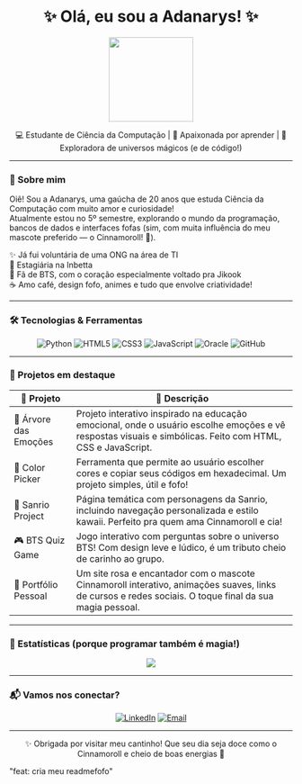 <h1 align="center">
  ✨ Olá, eu sou a Adanarys! ✨
</h1>

<p align="center">
  <img src="https://media.tenor.com/YvdvuFHCD4kAAAAi/cinnamoroll-cute.gif" width="150"/>
</p>

<p align="center">
  💻 Estudante de Ciência da Computação | 🧠 Apaixonada por aprender | 🌈 Exploradora de universos mágicos (e de código!)
</p>

---

### 💌 Sobre mim

Oiê! Sou a Adanarys, uma gaúcha de 20 anos que estuda Ciência da Computação com muito amor e curiosidade!  
Atualmente estou no 5º semestre, explorando o mundo da programação, bancos de dados e interfaces fofas (sim, com muita influência do meu mascote preferido — o Cinnamoroll! 🐶).

✨ Já fui voluntária de uma ONG na área de TI  
💼 Estagiária na Inbetta  
🌸 Fã de BTS, com o coração especialmente voltado pra Jikook  
☕ Amo café, design fofo, animes e tudo que envolve criatividade!

---

### 🛠️ Tecnologias & Ferramentas

<div align="center">

![Python](https://img.shields.io/badge/Python-FFD43B?style=for-the-badge&logo=python&logoColor=blue)
![HTML5](https://img.shields.io/badge/HTML5-fb7299?style=for-the-badge&logo=html5&logoColor=white)
![CSS3](https://img.shields.io/badge/CSS3-61dafb?style=for-the-badge&logo=css3&logoColor=white)
![JavaScript](https://img.shields.io/badge/JavaScript-f7df1e?style=for-the-badge&logo=javascript&logoColor=black)
![Oracle](https://img.shields.io/badge/Oracle_APEX-f80000?style=for-the-badge&logo=oracle&logoColor=white)
![GitHub](https://img.shields.io/badge/GitHub-6e5494?style=for-the-badge&logo=github&logoColor=white)

</div>

---

### 📁 Projetos em destaque

| 🌟 Projeto | 💬 Descrição |
|-----------|--------------|
| 🌳 Árvore das Emoções | Projeto interativo inspirado na educação emocional, onde o usuário escolhe emoções e vê respostas visuais e simbólicas. Feito com HTML, CSS e JavaScript. |
| 🎨 Color Picker | Ferramenta que permite ao usuário escolher cores e copiar seus códigos em hexadecimal. Um projeto simples, útil e fofo! |
| 🐰 Sanrio Project | Página temática com personagens da Sanrio, incluindo navegação personalizada e estilo kawaii. Perfeito pra quem ama Cinnamoroll e cia! |
| 🎮 BTS Quiz Game | Jogo interativo com perguntas sobre o universo BTS! Com design leve e lúdico, é um tributo cheio de carinho ao grupo. |
| 🎀 Portfólio Pessoal | Um site rosa e encantador com o mascote Cinnamoroll interativo, animações suaves, links de cursos e redes sociais. O toque final da sua magia pessoal. |

---

### 💫 Estatísticas (porque programar também é magia!)

<p align="center">
  <img src="https://github-readme-stats.vercel.app/api?username=adanaryss&show_icons=true&theme=cobalt&hide_title=true" />
</p>

---

### 📬 Vamos nos conectar?

<div align="center">

[![LinkedIn](https://img.shields.io/badge/LinkedIn-adanaryss-blue?style=for-the-badge&logo=linkedin&logoColor=white)](https://www.linkedin.com/in/adanaryss/)
[![Email](https://img.shields.io/badge/E--mail-adanarysmendonca04@gmail.com-f58ecf?style=for-the-badge&logo=gmail&logoColor=white)](mailto:adanarysmendonca04@gmail.com)

</div>

---

<p align="center">
  ✨ Obrigada por visitar meu cantinho! Que seu dia seja doce como o Cinnamoroll e cheio de boas energias 💖
</p>
"feat: cria meu readmefofo"
